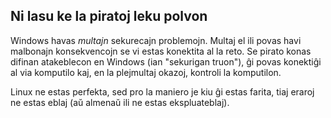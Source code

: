 <?php require("../../entete.php");?> <?php require("../../base.php");?> <?php require("../../fonctions.php");?>

<div id="corps">

<h2>Ni lasu ke la piratoj leku polvon</h2>

<p>Windows havas <i>multajn</i> sekurecajn problemojn. Multaj el ili povas havi malbonajn konsekvencojn se vi estas konektita al la reto. Se pirato konas difinan atakeblecon en Windows (ian "sekurigan truon"), ĝi povas konektiĝi al via komputilo kaj, en la plejmultaj okazoj, kontroli la komputilon.</p>

<p>Linux ne estas perfekta, sed pro la maniero je kiu ĝi estas farita, tiaj eraroj ne estas eblaj (aŭ almenaŭ ili ne estas ekspluateblaj).</p>

</div>
</body>
</html>
